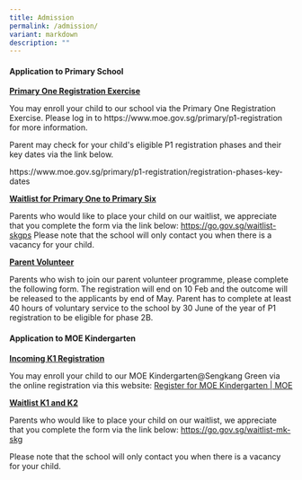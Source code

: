 ```yaml
---
title: Admission
permalink: /admission/
variant: markdown
description: ""
---
```

<h4><strong>Application to Primary School</strong></h4>
<p><strong><u>Primary One Registration Exercise</u></strong>
</p>
You may enroll your child to our school via the Primary One Registration
Exercise. Please log in to&nbsp;<a rel="noopener noreferrer nofollow" target="_blank">https://www.moe.gov.sg/primary/p1-registration</a> for
more information.
<p>Parent may check for your child's eligible P1 registration phases and
their key dates via the link below.</p>
<a rel="noopener noreferrer nofollow" target="_blank">https://www.moe.gov.sg/primary/p1-registration/registration-phases-key-dates</a>
<p><strong><u>Waitlist for Primary One to Primary Six </u></strong>
</p>
Parents who would like to place your child on our waitlist, we appreciate
that you complete the form via the link below:
<a href="https://form.gov.sg/67ff517c10e4b06e8b1e1eba" rel="noopener noreferrer nofollow" target="_blank">https://go.gov.sg/waitlist-skgps</a>
Please note that the school will only contact you when there is a vacancy
for your child.
<p><strong><u>Parent Volunteer</u></strong>
</p>
Parents who wish to join our parent volunteer programme, please complete
the following form.
The registration will end on 10 Feb and the outcome will be released to
the applicants by end of May.
Parent has to complete at least 40 hours of voluntary service to the school
by 30 June of the year of P1 registration to be eligible for phase 2B.
<h4><strong>Application to MOE Kindergarten</strong></h4>
<p><strong><u>Incoming K1 Registration</u></strong>
</p>
You may enroll your child to our MOE Kindergarten@Sengkang Green via the
online registration via this website:
<a href="https://www.moe.gov.sg/preschool/moe-kindergarten/register" rel="noopener noreferrer nofollow" target="_blank">Register for MOE Kindergarten | MOE</a>
<p><strong><u>Waitlist K1 and K2</u></strong>
</p>
Parents who would like to place your child on our waitlist, we appreciate
that you complete the form via the link below:
<a href="https://go.gov.sg/waitlist-mk-skg" rel="noopener noreferrer nofollow" target="_blank">https://go.gov.sg/waitlist-mk-skg</a>

<p>Please note that the school will only contact you when there is a vacancy
for your child.</p>
